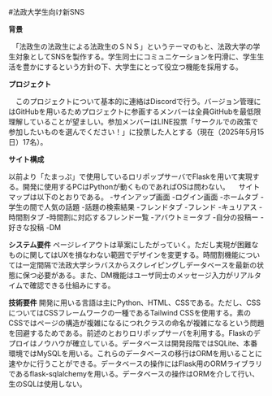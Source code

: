 #法政大学生向け新SNS

**背景**

　「法政生の法政生による法政生のＳＮＳ」というテーマのもと、法政大学の学生対象としてSNSを製作する。学生同士にコミュニケーションを円滑に、学生生活を豊かにするという方針の下、大学生にとって役立つ機能を採用する。

**プロジェクト**

　このプロジェクトについて基本的に連絡はDiscordで行う。バージョン管理にはGitHubを用いるためプロジェクトに参画するメンバーは全員GitHubを最低限理解していることが望ましい。参加メンバーはLINE投票「サークルでの政策で参加したいものを選んでください！」に投票した人とする（現在（2025年5月15日）17名）。

**サイト構成**

  以前より「たまっぷ」で使用しているロリポップサーバでFlaskを用いて実現する。開発に使用するPCはPythonが動くものであればOSは問わない。
　サイトマップは以下のとおりである。
    -サインアップ画面
    -ログイン画面
    -ホームタブ
      -学生の間で人気の話題
      -話題の検索結果
    -フレンドタブ
      -フレンド
      -キュリアス
    -時間割タブ
      -時間割に対応するフレンド一覧
    -アバウトミータブ
      -自分の投稿ー
      -好きな投稿
      -DM
    
**システム要件**
ページレイアウトは草案にしたがっていく。ただし実現が困難なものに関してはUXを損なわない範囲でデザインを変更する。時間割機能については一定間隔で法政大学シラバスからスクレイピングしデータベースを最新の状態に保つ必要がある。また、DM機能はユーザ同士のメッセージ入力がリアルタイムで確認できる仕組みにする。

**技術要件**
開発に用いる言語は主にPython、HTML、CSSである。ただし、CSSについてはCSSフレームワークの一種であるTailwind CSSを使用する。素のCSSではページの構造が複雑になるにつれクラスの命名が複雑になるという問題を回避するためである。前述のとおりロリポップサーバを利用する。Flaskのデプロイはノウハウが確立している。データベースは開発段階ではSQLite、本番環境ではMySQLを用いる。これらのデータベースの移行はORMを用いることに速やかに行うことができる。データベースの操作にはFlask用のORMライブラリであるflask-sqlalchemyを用いる。データベースの操作はORMを介して行い、生のSQLは使用しない。



